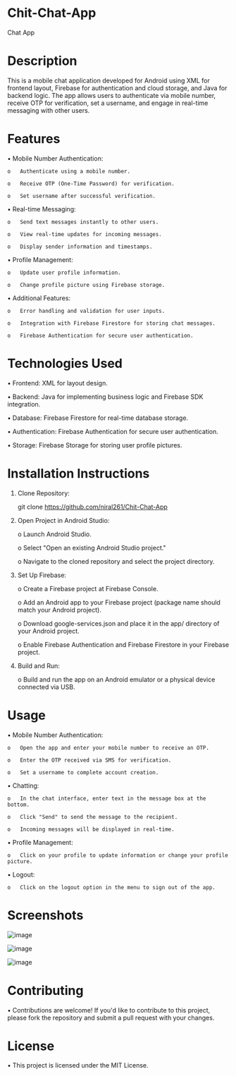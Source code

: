 # Chit-Chat-App
Chat App

# Description

This is a mobile chat application developed for Android using XML for frontend layout, Firebase for authentication and cloud storage, and Java for backend logic. The app allows users to authenticate via mobile number, receive OTP for verification, set a username, and engage in real-time messaging with other users.

# Features

•	Mobile Number Authentication:

    o	Authenticate using a mobile number.
    
    o	Receive OTP (One-Time Password) for verification.
    
    o	Set username after successful verification.

•	Real-time Messaging:

    o	Send text messages instantly to other users.
    
    o	View real-time updates for incoming messages.
    
    o	Display sender information and timestamps.

•	Profile Management:

    o	Update user profile information.
    
    o	Change profile picture using Firebase storage.

•	Additional Features:

    o	Error handling and validation for user inputs.
    
    o	Integration with Firebase Firestore for storing chat messages.
    
    o	Firebase Authentication for secure user authentication.


# Technologies Used

•	Frontend: XML for layout design.

•	Backend: Java for implementing business logic and Firebase SDK integration.

•	Database: Firebase Firestore for real-time database storage.

•	Authentication: Firebase Authentication for secure user authentication.

•	Storage: Firebase Storage for storing user profile pictures.


# Installation Instructions

1.	Clone Repository:

    git clone https://github.com/niral261/Chit-Chat-App

2.	Open Project in Android Studio:

    o	Launch Android Studio.
    
    o	Select "Open an existing Android Studio project."
    
    o	Navigate to the cloned repository and select the project directory.

3.	Set Up Firebase:

    o	Create a Firebase project at Firebase Console.
    
    o	Add an Android app to your Firebase project (package name should match your Android project).
    
    o	Download google-services.json and place it in the app/ directory of your Android project.
    
    o	Enable Firebase Authentication and Firebase Firestore in your Firebase project.

4.	Build and Run:

    o	Build and run the app on an Android emulator or a physical device connected via USB.


# Usage

•	Mobile Number Authentication:

    o	Open the app and enter your mobile number to receive an OTP.
    
    o	Enter the OTP received via SMS for verification.
    
    o	Set a username to complete account creation.

•	Chatting:

    o	In the chat interface, enter text in the message box at the bottom.
    
    o	Click "Send" to send the message to the recipient.
    
    o	Incoming messages will be displayed in real-time.

•	Profile Management:

    o	Click on your profile to update information or change your profile picture.

•	Logout:

    o	Click on the logout option in the menu to sign out of the app.


# Screenshots
![image](https://github.com/niral261/Chit-Chat-App/assets/102373223/98f351cf-6a68-4d63-9193-faf24118b83f)

![image](https://github.com/niral261/Chit-Chat-App/assets/102373223/db4fc0f5-177d-4de3-8865-7ce1b4f94d4e)

![image](https://github.com/niral261/Chit-Chat-App/assets/102373223/bf5677c5-e28f-4761-b68d-d40ab007875c)


# Contributing

•	Contributions are welcome! If you'd like to contribute to this project, please fork the repository and submit a pull request with your changes.


# License

•	This project is licensed under the MIT License.

